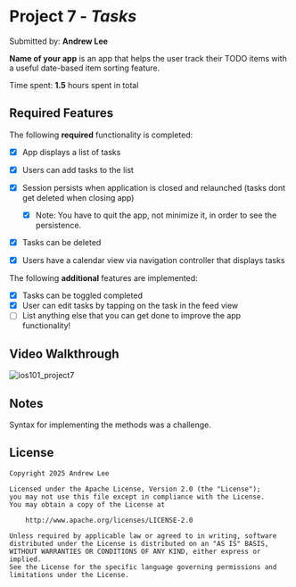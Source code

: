 # Project 7 - *Tasks*

Submitted by: **Andrew Lee**

**Name of your app** is an app that helps the user track their TODO items with a useful date-based item sorting feature.

Time spent: **1.5** hours spent in total

## Required Features

The following **required** functionality is completed:

- [X] App displays a list of tasks
- [X] Users can add tasks to the list
- [X] Session persists when application is closed and relaunched (tasks dont get deleted when closing app) 
  - [X] Note: You have to quit the app, not minimize it, in order to see the persistence.
- [X] Tasks can be deleted
- [X] Users have a calendar view via navigation controller that displays tasks	


The following **additional** features are implemented:

- [x] Tasks can be toggled completed
- [X] User can edit tasks by tapping on the task in the feed view
- [ ] List anything else that you can get done to improve the app functionality!

## Video Walkthrough
![ios101_project7](https://github.com/user-attachments/assets/c6f76211-eb78-4cd5-b2d4-737753d81fc9)

## Notes

Syntax for implementing the methods was a challenge.

## License

    Copyright 2025 Andrew Lee

    Licensed under the Apache License, Version 2.0 (the "License");
    you may not use this file except in compliance with the License.
    You may obtain a copy of the License at

        http://www.apache.org/licenses/LICENSE-2.0

    Unless required by applicable law or agreed to in writing, software
    distributed under the License is distributed on an "AS IS" BASIS,
    WITHOUT WARRANTIES OR CONDITIONS OF ANY KIND, either express or implied.
    See the License for the specific language governing permissions and
    limitations under the License.
